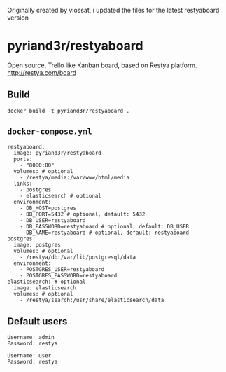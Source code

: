 Originally created by viossat, i updated the files for the latest restyaboard version

# pyriand3r/restyaboard

Open source, Trello like Kanban board, based on Restya platform.
http://restya.com/board

## Build

```
docker build -t pyriand3r/restyaboard .
```

## `docker-compose.yml`

```
restyaboard:
  image: pyriand3r/restyaboard
  ports:
    - "8080:80"
  volumes: # optional
    - /restya/media:/var/www/html/media
  links:
    - postgres
    - elasticsearch # optional
  environment:
    - DB_HOST=postgres
    - DB_PORT=5432 # optional, default: 5432
    - DB_USER=restyaboard
    - DB_PASSWORD=restyaboard # optional, default: DB_USER
    - DB_NAME=restyaboard # optional, default: restyaboard
postgres:
  image: postgres
  volumes: # optional
    - /restya/db:/var/lib/postgresql/data
  environment:
    - POSTGRES_USER=restyaboard
    - POSTGRES_PASSWORD=restyaboard
elasticsearch: # optional
  image: elasticsearch
  volumes: # optional
    - /restya/search:/usr/share/elasticsearch/data
```

## Default users

```
Username: admin
Password: restya

Username: user
Password: restya
```
